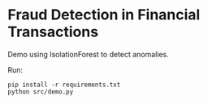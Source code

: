 # Fraud Detection in Financial Transactions

Demo using IsolationForest to detect anomalies.

Run:
```
pip install -r requirements.txt
python src/demo.py
```
